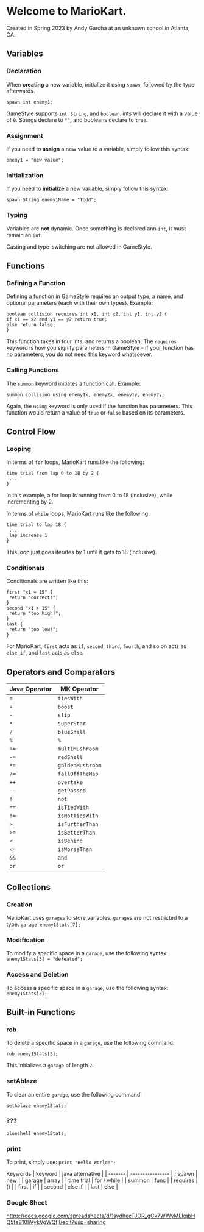 # Welcome to MarioKart.

 Created in Spring 2023 by Andy Garcha at an unknown school in Atlanta, GA.

## Variables
### Declaration
When **creating** a new variable, initialize it using `spawn`, followed by the type afterwards. 

`spawn int enemy1;`

GameStyle supports `int`, `String`, and `boolean`. ints will declare it with a value of `0`. Strings declare to `""`, and booleans declare to `true`.

### Assignment
If you need to **assign** a new value to a variable, simply follow this syntax: 

`enemy1 = "new value";`

### Initialization
If you need to **initialize** a new variable, simply follow this syntax: 

`spawn String enemy1Name = "Todd";`

### Typing
Variables are **not** dynamic. Once something is declared ann `int`, it must remain an `int`. 

Casting and type-switching are not allowed in GameStyle.

## Functions
### Defining a Function
Defining a function in GameStyle requires an output type, a name, and optional parameters (each with their own types). Example:
```
boolean collision requires int x1, int x2, int y1, int y2 {
if x1 == x2 and y1 == y2 return true;
else return false;
}
```
This function takes in four ints, and returns a boolean. The `requires` keyword is how you signify parameters in GameStyle - if your function has no parameters, you do not need this keyword whatsoever.

### Calling Functions
The `summon` keyword initiates a function call. Example:
```
summon collision using enemy1x, enemy2x, enemy1y, enemy2y;
```
Again, the `using` keyword is only used if the function has parameters.
This function would return a value of `true` or `false` based on its parameters.

## Control Flow
### Looping
In terms of `for` loops, MarioKart runs like the following:
```
time trial from lap 0 to 18 by 2 {
 ...
}
```
In this example, a for loop is running from 0 to 18 (inclusive), while incrementing by 2.

In terms of `while` loops, MarioKart runs like the following:
```
time trial to lap 18 {
 ...
 lap increase 1
}
```
This loop just goes iterates by 1 until it gets to 18 (inclusive).

### Conditionals
Conditionals are written like this:
```
first "x1 = 15" {
 return "correct!";
}
second "x1 > 15" {
 return "too high!";
}
last {
 return "too low!";
}
```

For MarioKart, `first` acts as `if`, `second`, `third`, `fourth`, and so on acts as `else if`, and `last` acts as `else`.

## Operators and Comparators
| Java Operator | MK Operator    |
| -- |----------------|
| `=` | `tiesWith`    |
| `+` | `boost`        |
| `-` | `slip`         |
| `*` | `superStar`   |
| `/` | `blueShell`   |
| `%` | `%`            |
| `+=` | `multiMushroom` |
| `-=` | `redShell`      |
| `*=` | `goldenMushroom` |
| `/=` | `fallOffTheMap` |
| `++` | `overtake`       |
| `--` | `getPassed`     |
| `!` | `not`            |
| `==` | `isTiedWith`   |
| `!=` | `isNotTiesWith` |
| `>` | `isFurtherThan` |
| `>=` | `isBetterThan` |
| `<` | `isBehind`      |
| `<=` | `isWorseThan`  |
| `&&` | `and`            |
| `or` | `or` |

## Collections
### Creation
MarioKart uses `garages` to store variables. `garage`s are not restricted to a type.
`garage enemy1Stats[7];`

### Modification
To modify a specific space in a `garage`, use the following syntax:
```enemy1Stats[3] = "defeated";```

### Access and Deletion
To access a specific space in a `garage`, use the following syntax:
```enemy1Stats[3];```

## Built-in Functions
### rob
To delete a specific space in a `garage`, use the following command:

```rob enemy1Stats[3];```

This initializes a `garage` of length `7`.

### setAblaze
To clear an entire `garage`, use the following command:

```setAblaze enemy1Stats;```

### ???

`blueshell enemy1Stats;`

### print
To print, simply use:
```print "Hello World!";```

Keywords
| keyword | java alternative |
| ------- | ---------------- |
| spawn | new |
| garage | array |
| time trial | for / while |
| summon | func |
| requires | () |
| first | if |
| second | else if |
| last | else |

### Google Sheet
https://docs.google.com/spreadsheets/d/1sydhecTJOR_gCx7WWyMLkqbHQ5fe810liVykVgWQfjI/edit?usp=sharing
